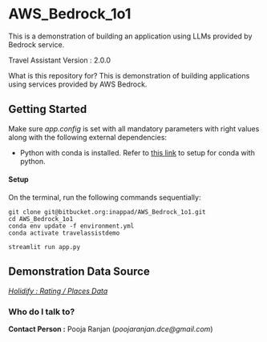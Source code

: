 # AWS_Bedrock_1o1
This is a demonstration of building an application using LLMs provided by Bedrock service.

Travel Assistant
Version : 2.0.0

What is this repository for?
This is demonstration of building applications using services provided by AWS Bedrock.


## Getting Started

Make sure *app.config* is set with all mandatory parameters with right values along with the following external dependencies:

- Python with conda is installed. Refer to [this link](https://inappad.atlassian.net/wiki/spaces/IQMPoliSeg/pages/1385955338/Data-team+Setup+Guide#Data-teamSetupGuide-SettingupPythonwithCondaEnvironment) to setup for conda with python.


#### Setup
On the terminal, run the following commands sequentially:
```
git clone git@bitbucket.org:inappad/AWS_Bedrock_1o1.git
cd AWS_Bedrock_1o1
conda env update -f environment.yml
conda activate travelassistdemo

streamlit run app.py
```

## Demonstration Data Source
[*Holidify : Rating / Places Data*](https://www.kaggle.com/datasets/himanshutripathi/places-to-explore?resource=download)


### Who do I talk to? ###
**Contact Person :** Pooja Ranjan (_poojaranjan.dce@gmail.com_)

